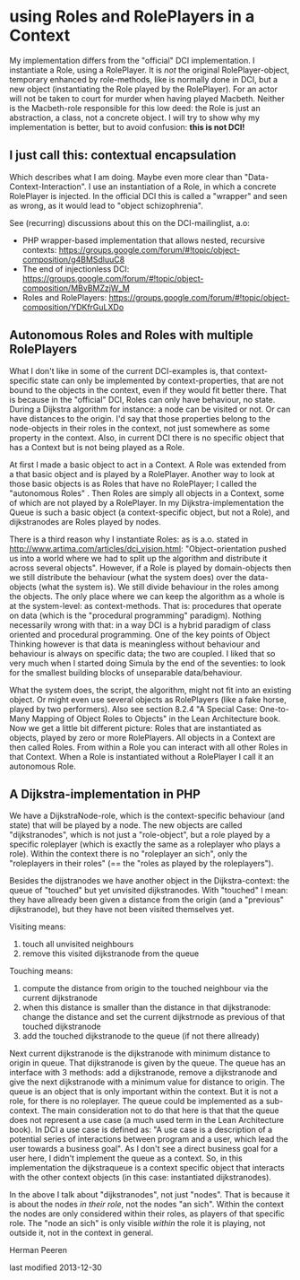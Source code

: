 using Roles and RolePlayers in a Context
====================================================
My implementation differs from the "official" DCI implementation. I instantiate a Role, using a RolePlayer.
It is *not* the original RolePlayer-object, temporary enhanced by role-methods, like is normally done in DCI,
but a new object (instantiating the Role played by the RolePlayer). For an actor will not be taken to court for murder when having played Macbeth. Neither is the Macbeth-role
responsible for this low deed: the Role is just an abstraction, a class, not a concrete object. I will try to show why my implementation is better, but to avoid confusion: **this is not DCI!**

I just call this:
contextual encapsulation
------------------------
Which describes what I am doing. Maybe even more clear than "Data-Context-Interaction". I use an instantiation of a Role, in which a concrete RolePlayer is injected. In the official DCI this is called a "wrapper" and seen as wrong, as it would lead to "object schizophrenia".

See (recurring) discussions about this on the DCI-mailinglist, a.o:
* PHP wrapper-based implementation that allows nested, recursive contexts: https://groups.google.com/forum/#!topic/object-composition/g4BMSdluuC8
* The end of injectionless DCI: https://groups.google.com/forum/#!topic/object-composition/MBvBMZzjW_M
* Roles and RolePlayers: https://groups.google.com/forum/#!topic/object-composition/YDKfrGuLXDo

Autonomous Roles and Roles with multiple RolePlayers
---------------
What I don't like in some of the current DCI-examples is, that context-specific state can only be implemented by context-properties,
that are not bound to the objects in the context, even if they would fit better there. That is because in the "official"
DCI, Roles can only have behaviour, no state. During a Dijkstra algorithm for instance: a node can be visited or not.
Or can have distances to the origin. I'd say that those properties belong to the node-objects in their roles in the context,
not just somewhere as some property in the context. Also, in current DCI there is no specific object that has a Context
but is not being played as a Role.


At first I made a basic object to act in a Context.
A Role was extended from a that basic object and is played by a RolePlayer.
Another way to look at those basic objects is as Roles that have no RolePlayer; I called the
"autonomous Roles" . Then Roles are simply all objects in a Context, some of which are not played by a RolePlayer.
In my Dijkstra-implementation the Queue is such a basic object (a context-specific object, but not a Role),
and dijkstranodes are Roles played by nodes.

 There is a third reason why I instantiate Roles: as is a.o. stated in http://www.artima.com/articles/dci_vision.html:
 "Object-orientation pushed us into a world where we had to split up the algorithm and distribute it across several objects".
 However, if a Role is played by domain-objects then we still distribute the behaviour (what the system does) over the data-objects
 (what the system is). We still divide behaviour in the roles among the objects. The only place where we can
 keep the algorithm as a whole is at the system-level: as context-methods. That is: procedures that operate on data (which is the
 "procedural programming" paradigm). Nothing necessarily wrong with that: in a way DCI is a hybrid paradigm of class oriented and procedural
  programming. One of the key points of Object Thinking however is that data is meaningless without behaviour and behaviour
 is always on specific data; the two are coupled. I liked that so very much when I started doing Simula by the end of the seventies:
 to look for the smallest building blocks of unseparable data/behaviour.

 What the system does, the script, the algorithm, might not fit into an existing object.
 Or might even use several objects as RolePlayers (like a fake horse, played by two performers).
 Also see section 8.2.4 "A Special Case: One-to-Many Mapping of Object Roles to Objects" in the Lean Architecture book.
 Now we get a little bit different picture:
 Roles that are instantiated as objects, played by zero or more RolePlayers. All objects in a Context are then called Roles.
 From within a Role you can interact with all other Roles in that Context. When a Role is instantiated without a RolePlayer I call it an autonomous Role.


A Dijkstra-implementation in PHP
--------------------------------
We have a DijkstraNode-role, which is the context-specific behaviour (and state) that will be played by a node.
The new objects are called "dijkstranodes", which is not just a "role-object", but a role played by a specific roleplayer
(which is exactly the same as a roleplayer who plays a role). Within the context there is no "roleplayer an sich",
only the "roleplayers in their roles" (== the "roles as played by the roleplayers").

Besides the dijstranodes we have another object in the Dijkstra-context: the queue of "touched" but yet unvisited dijkstranodes.
With "touched" I mean: they have allready  been given a distance from the origin (and a "previous" dijkstranode), but they have not been visited themselves yet.

Visiting means:
 1. touch all unvisited neighbours
 2. remove this visited dijkstranode from the queue

Touching means:
 1. compute the distance from origin to the touched neighbour via the current dijkstranode
 2. when this distance is smaller than the distance in that dijkstranode: change the distance and set the current dijkstrnode as previous of that touched dijkstranode
 3. add the touched dijkstranode to the queue (if not there allready)

 Next current dijkstranode is the dijkstranode with minimum distance to origin in queue. That dijkstranode is given by the queue. The queue has an interface with 3 methods:
 add a dijkstranode, remove a dijkstranode and give the next dijkstranode with a minimum value for distance to origin. The queue is an object that is only important within the context.
 But it is not a role, for there is no roleplayer. The queue could be implemented as a sub-context. The main consideration not to do that here is that
 that the queue does not represent a use case (a much used term in the Lean Architecture book). In DCI  a use case is defined as:
 "A use case is a description of a potential series of interactions between program and a user, which lead the user towards a business goal".
 As I don't see a direct business goal for a user here, I didn't implement the queue as a context. So, in this implementation the dijkstraqueue
 is a context specific object that interacts with the other context objects (in this case: instantiated dijkstranodes).

 In the above I talk about "dijkstranodes", not just "nodes". That is because it is about the nodes *in their role*, not the nodes "an sich".
 Within the context the nodes are only considered within their roles, as players of that specific role. The "node an sich" is only visible *within* the role it is playing,
 not outside it, not in the context in general.

Herman Peeren

last modified 2013-12-30